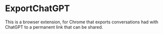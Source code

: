 # ExportChatGPT

This is a browser extension, for Chrome that exports conversations had with ChatGPT to a permanent link that can be shared.